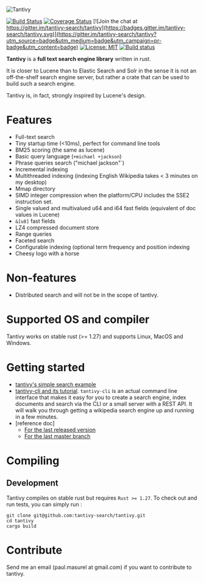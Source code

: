 ![Tantivy](https://tantivy-search.github.io/logo/tantivy-logo.png)

[![Build Status](https://travis-ci.org/tantivy-search/tantivy.svg?branch=master)](https://travis-ci.org/tantivy-search/tantivy)
[![Coverage Status](https://coveralls.io/repos/github/tantivy-search/tantivy/badge.svg?branch=master&refresh1)](https://coveralls.io/github/tantivy-search/tantivy?branch=master)
[![Join the chat at https://gitter.im/tantivy-search/tantivy](https://badges.gitter.im/tantivy-search/tantivy.svg)](https://gitter.im/tantivy-search/tantivy?utm_source=badge&utm_medium=badge&utm_campaign=pr-badge&utm_content=badge)
[![License: MIT](https://img.shields.io/badge/License-MIT-yellow.svg)](https://opensource.org/licenses/MIT)
[![Build status](https://ci.appveyor.com/api/projects/status/r7nb13kj23u8m9pj/branch/master?svg=true)](https://ci.appveyor.com/project/fulmicoton/tantivy/branch/master)

**Tantivy** is a **full text search engine library** written in rust.

It is closer to Lucene than to Elastic Search and Solr in the sense it is not
an off-the-shelf search engine server, but rather a crate that can be used
to build such a search engine.

Tantivy is, in fact, strongly inspired by Lucene's design.

# Features

- Full-text search
- Tiny startup time (<10ms), perfect for command line tools
- BM25 scoring (the same as lucene)
- Basic query language (`+michael +jackson`)
- Phrase queries search (\"michael jackson\"`)
- Incremental indexing
- Multithreaded indexing (indexing English Wikipedia takes < 3 minutes on my desktop)
- Mmap directory
- SIMD integer compression when the platform/CPU includes the SSE2 instruction set.
- Single valued and multivalued u64 and i64 fast fields (equivalent of doc values in Lucene)
- `&[u8]` fast fields
- LZ4 compressed document store
- Range queries
- Faceted search
- Configurable indexing (optional term frequency and position indexing
- Cheesy logo with a horse

# Non-features

- Distributed search and will not be in the scope of tantivy.


# Supported OS and compiler

Tantivy works on stable rust (>= 1.27) and supports Linux, MacOS and Windows.

# Getting started

- [tantivy's simple search example](http://fulmicoton.com/tantivy-examples/simple_search.html)
- [tantivy-cli and its tutorial](https://github.com/tantivy-search/tantivy-cli).
`tantivy-cli` is an actual command line interface that makes it easy for you to create a search engine,
index documents and search via the CLI or a small server with a REST API.
It will walk you through getting a wikipedia search engine up and running in a few minutes.
- [reference doc]
    - [For the last released version](https://docs.rs/tantivy/)
    - [For the last master branch](https://tantivy-search.github.io/tantivy/tantivy/index.html)

# Compiling

## Development

Tantivy compiles on stable rust but requires `Rust >= 1.27`.
To check out and run tests, you can simply run :

    git clone git@github.com:tantivy-search/tantivy.git
    cd tantivy
    cargo build


# Contribute

Send me an email (paul.masurel at gmail.com) if you want to contribute to tantivy.
